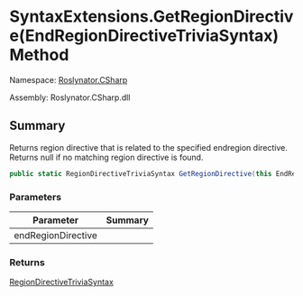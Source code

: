 # SyntaxExtensions\.GetRegionDirective\(EndRegionDirectiveTriviaSyntax\) Method

Namespace: [Roslynator.CSharp](../../README.md)

Assembly: Roslynator\.CSharp\.dll

## Summary

Returns region directive that is related to the specified endregion directive\. Returns null if no matching region directive is found\.

```csharp
public static RegionDirectiveTriviaSyntax GetRegionDirective(this EndRegionDirectiveTriviaSyntax endRegionDirective)
```

### Parameters

| Parameter | Summary |
| --------- | ------- |
| endRegionDirective | |

### Returns

[RegionDirectiveTriviaSyntax](https://docs.microsoft.com/en-us/dotnet/api/microsoft.codeanalysis.csharp.syntax.regiondirectivetriviasyntax)


